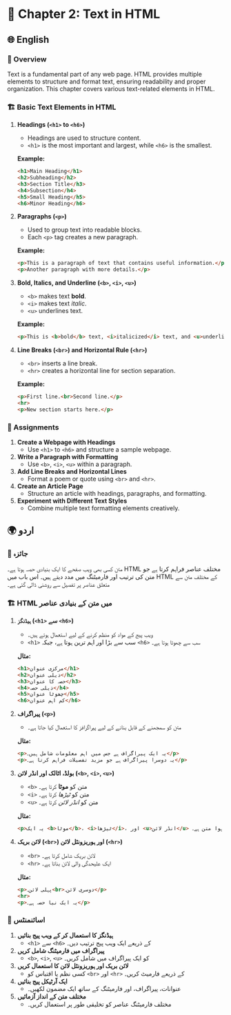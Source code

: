 # 📄 Chapter 2: Text in HTML

## 🌐 English

### 📖 Overview

Text is a fundamental part of any web page. HTML provides multiple elements to structure and format text, ensuring readability and proper organization. This chapter covers various text-related elements in HTML.

### 🏗️ Basic Text Elements in HTML

1. **Headings (`<h1>` to `<h6>`)**
   - Headings are used to structure content.
   - `<h1>` is the most important and largest, while `<h6>` is the smallest.
   
   **Example:**
   ```html
   <h1>Main Heading</h1>
   <h2>Subheading</h2>
   <h3>Section Title</h3>
   <h4>Subsection</h4>
   <h5>Small Heading</h5>
   <h6>Minor Heading</h6>
   ```

2. **Paragraphs (`<p>`)**
   - Used to group text into readable blocks.
   - Each `<p>` tag creates a new paragraph.
   
   **Example:**
   ```html
   <p>This is a paragraph of text that contains useful information.</p>
   <p>Another paragraph with more details.</p>
   ```

3. **Bold, Italics, and Underline (`<b>`, `<i>`, `<u>`)**
   - `<b>` makes text **bold**.
   - `<i>` makes text *italic*.
   - `<u>` underlines text.
   
   **Example:**
   ```html
   <p>This is <b>bold</b> text, <i>italicized</i> text, and <u>underlined</u> text.</p>
   ```

4. **Line Breaks (`<br>`) and Horizontal Rule (`<hr>`)**
   - `<br>` inserts a line break.
   - `<hr>` creates a horizontal line for section separation.
   
   **Example:**
   ```html
   <p>First line.<br>Second line.</p>
   <hr>
   <p>New section starts here.</p>
   ```

### 📝 Assignments

1. **Create a Webpage with Headings**
   - Use `<h1>` to `<h6>` and structure a sample webpage.
2. **Write a Paragraph with Formatting**
   - Use `<b>`, `<i>`, `<u>` within a paragraph.
3. **Add Line Breaks and Horizontal Lines**
   - Format a poem or quote using `<br>` and `<hr>`.
4. **Create an Article Page**
   - Structure an article with headings, paragraphs, and formatting.
5. **Experiment with Different Text Styles**
   - Combine multiple text formatting elements creatively.

## 🌍 اردو

### 📖 جائزہ

متن کسی بھی ویب صفحے کا ایک بنیادی حصہ ہوتا ہے۔ HTML مختلف عناصر فراہم کرتا ہے جو متن کی ترتیب اور فارمیٹنگ میں مدد دیتے ہیں۔ اس باب میں HTML کے مختلف متن سے متعلق عناصر پر تفصیل سے روشنی ڈالی گئی ہے۔

### 🏗️ HTML میں متن کے بنیادی عناصر

1. **ہیڈنگز (`<h1>` سے `<h6>`)**
   - ویب پیج کے مواد کو منظم کرنے کے لیے استعمال ہوتے ہیں۔
   - `<h1>` سب سے بڑا اور اہم ترین ہوتا ہے، جبکہ `<h6>` سب سے چھوٹا ہوتا ہے۔
   
   **مثال:**
   ```html
   <h1>مرکزی عنوان</h1>
   <h2>ذیلی عنوان</h2>
   <h3>حصہ کا عنوان</h3>
   <h4>ذیلی حصہ</h4>
   <h5>چھوٹا عنوان</h5>
   <h6>کم اہم عنوان</h6>
   ```

2. **پیراگراف (`<p>`)**
   - متن کو سمجھنے کے قابل بنانے کے لیے پیراگرافز کا استعمال کیا جاتا ہے۔
   
   **مثال:**
   ```html
   <p>یہ ایک پیراگراف ہے جس میں اہم معلومات شامل ہیں۔</p>
   <p>یہ دوسرا پیراگراف ہے جو مزید تفصیلات فراہم کرتا ہے۔</p>
   ```

3. **بولڈ، اٹالک اور انڈر لائن (`<b>`, `<i>`, `<u>`)**
   - `<b>` متن کو **موٹا** کرتا ہے۔
   - `<i>` متن کو *ٹیڑھا* کرتا ہے۔
   - `<u>` متن کو _انڈر لائن_ کرتا ہے۔
   
   **مثال:**
   ```html
   <p>یہ ایک <b>موٹا</b>، <i>ٹیڑھا</i>، اور <u>انڈر لائن</u> کیا ہوا متن ہے۔</p>
   ```

4. **لائن بریک (`<br>`) اور ہوریزونٹل لائن (`<hr>`)**
   - `<br>` لائن بریک شامل کرتا ہے۔
   - `<hr>` ایک علیحدگی والی لائن بناتا ہے۔
   
   **مثال:**
   ```html
   <p>پہلی لائن۔<br>دوسری لائن۔</p>
   <hr>
   <p>یہ ایک نیا حصہ ہے۔</p>
   ```

### 📝 اسائنمنٹس

1. **ہیڈنگز کا استعمال کر کے ویب پیج بنائیں**
   - `<h1>` سے `<h6>` کے ذریعے ایک ویب پیج ترتیب دیں۔
2. **پیراگراف میں فارمیٹنگ شامل کریں**
   - `<b>`, `<i>`, `<u>` کو ایک پیراگراف میں شامل کریں۔
3. **لائن بریک اور ہوریزونٹل لائن کا استعمال کریں**
   - کسی نظم یا اقتباس کو `<br>` اور `<hr>` کے ذریعے فارمیٹ کریں۔
4. **ایک آرٹیکل پیج بنائیں**
   - عنوانات، پیراگراف، اور فارمیٹنگ کے ساتھ ایک مضمون لکھیں۔
5. **مختلف متن کے انداز آزمائیں**
   - مختلف فارمیٹنگ عناصر کو تخلیقی طور پر استعمال کریں۔



